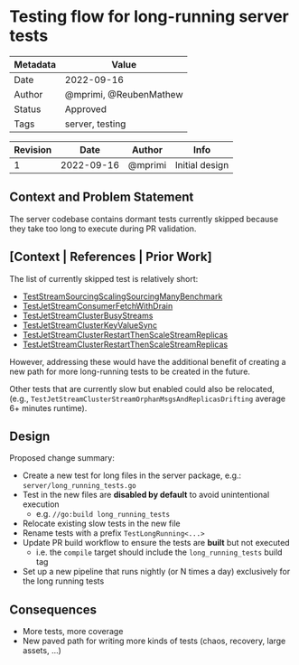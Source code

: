 # Testing flow for long-running server tests

| Metadata | Value                                                           |
|----------|-----------------------------------------------------------------|
| Date     | 2022-09-16                                                      |
| Author   | @mprimi, @ReubenMathew                                          |
| Status   | Approved                                                        |
| Tags     | server, testing                                                 |

| Revision | Date       | Author  | Info           |
|----------|------------|---------|----------------|
| 1        | 2022-09-16 | @mprimi | Initial design |

## Context and Problem Statement

The server codebase contains dormant tests currently skipped because they take too long to execute during PR validation.

## [Context | References | Prior Work]

The list of currently skipped test is relatively short:

 * [TestStreamSourcingScalingSourcingManyBenchmark](https://github.com/nats-io/nats-server/blob/2faea26f63ce7a6e14b3fa577025c47009d87d11/server/jetstream_sourcing_scaling_test.go#L111)
 * [TestJetStreamConsumerFetchWithDrain](https://github.com/nats-io/nats-server/blob/2faea26f63ce7a6e14b3fa577025c47009d87d11/server/jetstream_consumer_test.go#L1081)
 * [TestJetStreamClusterBusyStreams](https://github.com/nats-io/nats-server/blob/2faea26f63ce7a6e14b3fa577025c47009d87d11/server/jetstream_cluster_4_test.go#L1684)
 * [TestJetStreamClusterKeyValueSync](https://github.com/nats-io/nats-server/blob/2faea26f63ce7a6e14b3fa577025c47009d87d11/server/jetstream_cluster_4_test.go#L2882)
 * [TestJetStreamClusterRestartThenScaleStreamReplicas](https://github.com/nats-io/nats-server/blob/2faea26f63ce7a6e14b3fa577025c47009d87d11/server/jetstream_cluster_3_test.go#L5787)
 * [TestJetStreamClusterRestartThenScaleStreamReplicas](https://github.com/nats-io/nats-server/blob/2faea26f63ce7a6e14b3fa577025c47009d87d11/server/filestore_test.go#L6549)

However, addressing these would have the additional benefit of creating a new path for more long-running tests to be created in the future.

Other tests that are currently slow but enabled could also be relocated, (e.g., `TestJetStreamClusterStreamOrphanMsgsAndReplicasDrifting` average 6+ minutes runtime).

## Design

Proposed change summary:

 - Create a new test for long files in the server package, e.g.: `server/long_running_tests.go`
 - Test in the new files are **disabled by default** to avoid unintentional execution
   - e.g. `//go:build long_running_tests`
 - Relocate existing slow tests in the new file
 - Rename tests with a prefix `TestLongRunning<...>`
 - Update PR build workflow to ensure the tests are **built** but not executed
   - i.e. the `compile` target should include the `long_running_tests` build tag
 - Set up a new pipeline that runs nightly (or N times a day) exclusively for the long running tests

## Consequences

 - More tests, more coverage
 - New paved path for writing more kinds of tests (chaos, recovery, large assets, ...)
